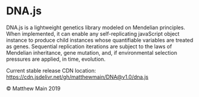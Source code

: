 # DNA.js

DNA.js is a lightweight genetics library modeled on Mendelian principles. When implemented, it can enable any self-replicating javaScript object instance to produce child instances whose quantifiable variables are treated as genes. Sequential replication iterations are subject to the laws of Mendelian inheritance, gene mutation, and, if environmental selection pressures are applied, in time, evolution. 

Current stable release CDN location: https://cdn.jsdelivr.net/gh/matthewmain/DNA@v1.0/dna.js

© Matthew Main 2019
